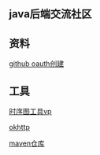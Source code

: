 ## java后端交流社区

## 资料
[github oauth创建](https://docs.github.com/en/developers/apps/creating-an-oauth-app)


## 工具

[时序图工具vp](https://www.visual-paradigm.com/cn/)

[okhttp](https://square.github.io/okhttp/)

[maven仓库](https://mvnrepository.com/)